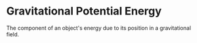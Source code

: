 # Gravitational Potential Energy
The component of an object's energy due to its position in a gravitational field.